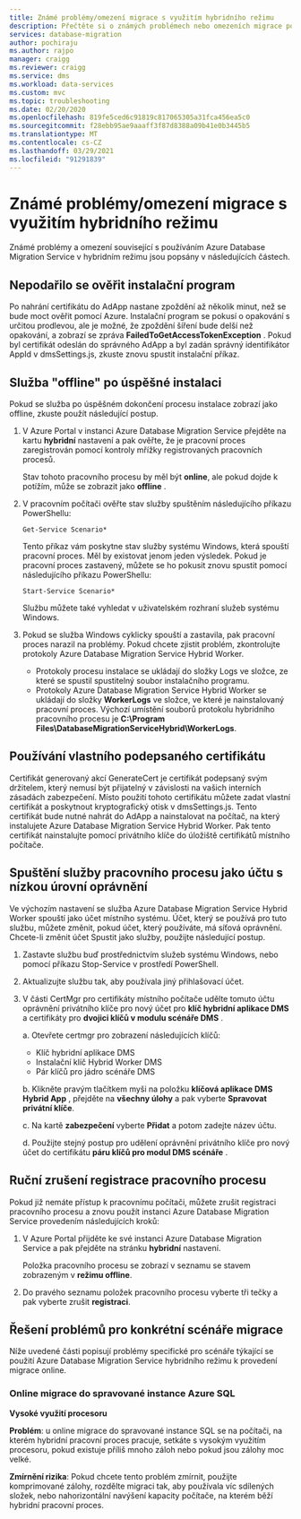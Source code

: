 ```yaml
---
title: Známé problémy/omezení migrace s využitím hybridního režimu
description: Přečtěte si o známých problémech nebo omezeních migrace pomocí Azure Database Migration Service v hybridním režimu.
services: database-migration
author: pochiraju
ms.author: rajpo
manager: craigg
ms.reviewer: craigg
ms.service: dms
ms.workload: data-services
ms.custom: mvc
ms.topic: troubleshooting
ms.date: 02/20/2020
ms.openlocfilehash: 819fe5ced6c91819c817065305a31fca456ea5c0
ms.sourcegitcommit: f28ebb95ae9aaaff3f87d8388a09b41e0b3445b5
ms.translationtype: MT
ms.contentlocale: cs-CZ
ms.lasthandoff: 03/29/2021
ms.locfileid: "91291839"
---
```

# <a name="known-issuesmigration-limitations-with-using-hybrid-mode"></a>Známé problémy/omezení migrace s využitím hybridního režimu

Známé problémy a omezení související s používáním Azure Database Migration Service v hybridním režimu jsou popsány v následujících částech.

## <a name="installer-fails-to-authenticate"></a>Nepodařilo se ověřit instalační program

Po nahrání certifikátu do AdApp nastane zpoždění až několik minut, než se bude moct ověřit pomocí Azure. Instalační program se pokusí o opakování s určitou prodlevou, ale je možné, že zpoždění šíření bude delší než opakování, a zobrazí se zpráva **FailedToGetAccessTokenException** . Pokud byl certifikát odeslán do správného AdApp a byl zadán správný identifikátor AppId v dmsSettings.js, zkuste znovu spustit instalační příkaz.

## <a name="service-offline-after-successful-installation"></a>Služba "offline" po úspěšné instalaci

Pokud se služba po úspěšném dokončení procesu instalace zobrazí jako offline, zkuste použít následující postup.

1. V Azure Portal v instanci Azure Database Migration Service přejděte na kartu **hybridní** nastavení a pak ověřte, že je pracovní proces zaregistrován pomocí kontroly mřížky registrovaných pracovních procesů.

    Stav tohoto pracovního procesu by měl být **online**, ale pokud dojde k potížím, může se zobrazit jako **offline** .

2. V pracovním počítači ověřte stav služby spuštěním následujícího příkazu PowerShellu:

    ```
    Get-Service Scenario*
    ```

    Tento příkaz vám poskytne stav služby systému Windows, která spouští pracovní proces. Měl by existovat jenom jeden výsledek. Pokud je pracovní proces zastavený, můžete se ho pokusit znovu spustit pomocí následujícího příkazu PowerShellu:

    ```
    Start-Service Scenario*
    ```

    Službu můžete také vyhledat v uživatelském rozhraní služeb systému Windows.

3. Pokud se služba Windows cyklicky spouští a zastavila, pak pracovní proces narazil na problémy. Pokud chcete zjistit problém, zkontrolujte protokoly Azure Database Migration Service Hybrid Worker.

    - Protokoly procesu instalace se ukládají do složky Logs ve složce, ze které se spustil spustitelný soubor instalačního programu.
    - Protokoly Azure Database Migration Service Hybrid Worker se ukládají do složky **WorkerLogs** ve složce, ve které je nainstalovaný pracovní proces. Výchozí umístění souborů protokolu hybridního pracovního procesu je **C:\Program Files\DatabaseMigrationServiceHybrid\WorkerLogs**.

## <a name="using-your-own-signed-certificate"></a>Používání vlastního podepsaného certifikátu

Certifikát generovaný akcí GenerateCert je certifikát podepsaný svým držitelem, který nemusí být přijatelný v závislosti na vašich interních zásadách zabezpečení. Místo použití tohoto certifikátu můžete zadat vlastní certifikát a poskytnout kryptografický otisk v dmsSettings.js. Tento certifikát bude nutné nahrát do AdApp a nainstalovat na počítač, na který instalujete Azure Database Migration Service Hybrid Worker. Pak tento certifikát nainstalujte pomocí privátního klíče do úložiště certifikátů místního počítače.

## <a name="running-the-worker-service-as-a-low-privilege-account"></a>Spuštění služby pracovního procesu jako účtu s nízkou úrovní oprávnění

Ve výchozím nastavení se služba Azure Database Migration Service Hybrid Worker spouští jako účet místního systému. Účet, který se používá pro tuto službu, můžete změnit, pokud účet, který používáte, má síťová oprávnění. Chcete-li změnit účet Spustit jako služby, použijte následující postup.

1. Zastavte službu buď prostřednictvím služeb systému Windows, nebo pomocí příkazu Stop-Service v prostředí PowerShell.

2. Aktualizujte službu tak, aby používala jiný přihlašovací účet.

3. V části CertMgr pro certifikáty místního počítače udělte tomuto účtu oprávnění privátního klíče pro nový účet pro **klíč hybridní aplikace DMS** a certifikáty pro **dvojici klíčů v modulu scénáře DMS** .

    a. Otevřete certmgr pro zobrazení následujících klíčů:

    - Klíč hybridní aplikace DMS
    - Instalační klíč Hybrid Worker DMS
    - Pár klíčů pro jádro scénáře DMS

    b. Klikněte pravým tlačítkem myši na položku **klíčová aplikace DMS Hybrid App** , přejděte na **všechny úlohy** a pak vyberte **Spravovat privátní klíče**.

    c. Na kartě **zabezpečení** vyberte **Přidat** a potom zadejte název účtu.

    d. Použijte stejný postup pro udělení oprávnění privátního klíče pro nový účet do certifikátu **páru klíčů pro modul DMS scénáře** .

## <a name="unregistering-the-worker-manually"></a>Ruční zrušení registrace pracovního procesu

Pokud již nemáte přístup k pracovnímu počítači, můžete zrušit registraci pracovního procesu a znovu použít instanci Azure Database Migration Service provedením následujících kroků:

1. V Azure Portal přijděte ke své instanci Azure Database Migration Service a pak přejděte na stránku **hybridní** nastavení.

   Položka pracovního procesu se zobrazí v seznamu se stavem zobrazeným v **režimu offline**.

2. Do pravého seznamu položek pracovního procesu vyberte tři tečky a pak vyberte zrušit **registraci**.

## <a name="addressing-issues-for-specific-migration-scenarios"></a>Řešení problémů pro konkrétní scénáře migrace

Níže uvedené části popisují problémy specifické pro scénáře týkající se použití Azure Database Migration Service hybridního režimu k provedení migrace online.

### <a name="online-migrations-to-azure-sql-managed-instance"></a>Online migrace do spravované instance Azure SQL

**Vysoké využití procesoru**

**Problém**: u online migrace do spravované instance SQL se na počítači, na kterém hybridní pracovní proces pracuje, setkáte s vysokým využitím procesoru, pokud existuje příliš mnoho záloh nebo pokud jsou zálohy moc velké.

**Zmírnění rizika**: Pokud chcete tento problém zmírnit, použijte komprimované zálohy, rozdělte migraci tak, aby používala víc sdílených složek, nebo nahorizontální navýšení kapacity počítače, na kterém běží hybridní pracovní proces.
